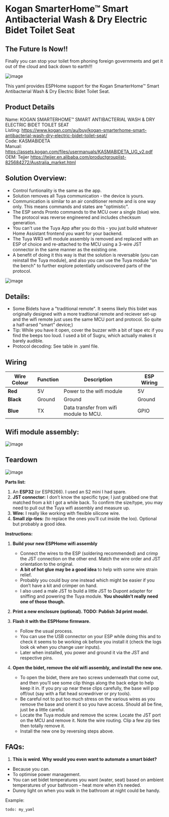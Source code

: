 # Kogan SmarterHome™ Smart Antibacterial Wash & Dry Electric Bidet Toilet Seat

## The Future Is Now!!
Finally you can stop your toilet from phoning foreign governments and get it out of the cloud and back down to earth!!!

![image](https://github.com/OkhammahkO/esphome_my_custom_components/assets/43776617/12326551-d852-4b70-8c4d-cae6e001090d)
 
This yaml provides ESPHome support for the Kogan SmarterHome™ Smart Antibacterial Wash & Dry Electric Bidet Toilet Seat.

## Product Details
Name:      KOGAN SMARTERHOME™ SMART ANTIBACTERIAL WASH & DRY ELECTRIC BIDET TOILET SEAT  
Listing:   https://www.kogan.com/au/buy/kogan-smarterhome-smart-antibacterial-wash-dry-electric-bidet-toilet-seat/  
Code:      KASMABIDETA  
Manual:    https://assets.kogan.com/files/usermanuals/KASMABIDETA_UG_v2.pdf  
OEM:       Tejjer https://tejjer.en.alibaba.com/productgrouplist-825684272/Australia_market.html  

## Solution Overview:
* Control funtionality is the same as the app.
* Solution removes all Tuya communication - the device is yours.
* Communication is similar to an air conditioner remote and is one way only. This means commands and states are "optimistic".
* The ESP sends Pronto commands to the MCU over a single (blue) wire. The protocol was reverse engineered and includes checksum generation. 
* You can't use the Tuya App after you do this - you just build whatever Home Assistant frontend you want for your backend.
* The Tuya WR3 wifi module assembly is removed and replaced with an ESP of choice and re-attached to the MCU using a 3-wire JST connector in the same manner as the existing one.
* A benefit of doing it this way is that the solution is reversable (you can reinstall the Tuya module), and also you can use the Tuya module "on the bench" to further explore potentially undiscovered parts of the protocol.   

![image](https://github.com/OkhammahkO/esphome_my_custom_components/assets/43776617/9b7b1ba4-1bef-4b2c-b360-266b64056bd5)


## Details:
* Some Bidets have a "traditional remote". It seems likely this bidet was originally designed with a more tradtional remote and reciever set-up and the wifi remote just uses the same MCU port and protocol. So quite a half-arsed "smart" device;)
* Tip: While you have it open, cover the buzzer with a bit of tape etc if you find the beeps too loud. I used a bit of Sugru, which actually makes it barely audible. 
* Protocol decoding: See table in .yaml file.

## Wiring
| **Wire Colour** | **Function** | **Description**                         |  **ESP Wiring**  |
|-----------------|--------------|-----------------------------------------|------------------|
| **Red**         | 5V           | Power to the wifi module                | 5V               |
| **Black**       | Ground       | Ground                                  | Ground           |
| **Blue**        | TX           | Data transfer from wifi module to MCU.  | GPIO             |

## Wifi module assembly:  
![image](https://github.com/OkhammahkO/esphome_my_custom_components/assets/43776617/ab443657-ad65-4f80-bbfc-16eceab5a957)

## Teardown
![image](https://github.com/OkhammahkO/esphome_my_custom_components/assets/43776617/f63378d9-b8c1-418d-99a5-042ef7a8c15d)

**Parts list:**
1. An **ESP32** (or ESP8266). I used an S2 mini I had spare.
2. **JST connector:** I don’t know the specific type; I just grabbed one that matched from a kit I got a while back. To confirm the size/type, you may need to pull out the Tuya wifi assembly and measure up.
3. **Wire:** I really like working with flexible silicone wire.
4. **Small zip-ties:** (to replace the ones you’ll cut inside the loo). Optional but probably a good idea.

**Instructions:**
1. **Build your new ESPHome wifi assembly**
   - Connect the wires to the ESP (soldering recommended) and crimp the JST connection on the other end. Match the wire order and JST orientation to the original.
   - **A bit of hot glue may be a good idea** to help with some wire strain relief.
   - Probably you could buy one instead which might be easier if you don’t have a kit and crimper on hand.
   - I also used a male JST to build a little JST to Dupont adapter for sniffing and powering the Tuya module. **You shouldn’t really need one of those though.**

2. **Print a new enclosure (optional). TODO: Publish 3d print model.**

3. **Flash it with the ESPHome firmware.**
   - Follow the usual process.
   - You can use the USB connector on your ESP while doing this and to check it seems to be working ok before you install it (check the logs look ok when you change user inputs).
   - Later when installed, you power and ground it via the JST and respective pins.

4. **Open the bidet, remove the old wifi assembly, and install the new one.**
   - To open the bidet, there are two screws underneath that come out, and then you’ll see some clip things along the back edge to help keep it in. If you pry up near these clips carefully, the base will pop off/out (say with a flat head screwdriver or pry tools).
   - Be careful not to put too much stress on the various wires as you remove the base and orient it so you have access. Should all be fine, just be a little careful.
   - Locate the Tuya module and remove the screw. Locate the JST port on the MCU and remove it. Note the wire routing. Clip a few zip ties then totally remove it.
   - Install the new one by reversing steps above.

## FAQs:
1.	**This is weird. Why would you even want to automate a smart bidet?**
   - Because you can.
   - To optimise power management.
   - You can set bidet temperatures you want (water, seat) based on ambient temperatures of your bathroom – heat more when it’s needed.
   - Dunny light on when you walk in the bathroom at night could be handy.


Example:

```
todo: my_yaml

```
